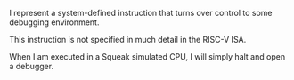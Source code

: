 I represent a system-defined instruction that turns over control to some debugging environment.
  
This instruction is not specified in much detail in the RISC-V ISA.
  
When I am executed in a Squeak simulated CPU, I will simply halt and open a debugger.
